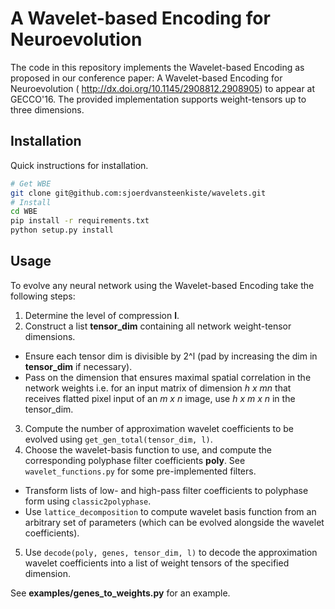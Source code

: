 # A Wavelet-based Encoding for Neuroevolution

The code in this repository implements the Wavelet-based Encoding as proposed in our conference paper: A Wavelet-based Encoding for Neuroevolution (
http://dx.doi.org/10.1145/2908812.2908905) to appear at GECCO'16. The provided implementation supports weight-tensors up to three dimensions. 


## Installation

Quick instructions for installation.

```bash
# Get WBE
git clone git@github.com:sjoerdvansteenkiste/wavelets.git
# Install
cd WBE
pip install -r requirements.txt
python setup.py install
``` 

## Usage 


To evolve any neural network using the Wavelet-based Encoding take the following steps:

1. Determine the level of compression **l**.
2. Construct a list **tensor_dim** containing all network weight-tensor dimensions.
  * Ensure each tensor dim is divisible by 2^l (pad by increasing the dim in **tensor_dim** if necessary).
  * Pass on the dimension that ensures maximal spatial correlation in the network weights i.e. for an input matrix of 
    dimension *h x mn* that receives flatted pixel input of an *m x n* image, use *h x m x n* in the tensor_dim.
3. Compute the number of approximation wavelet coefficients to be evolved using `get_gen_total(tensor_dim, l)`.
4. Choose the wavelet-basis function to use, and compute the corresponding polyphase filter coefficients **poly**. 
   See `wavelet_functions.py` for some pre-implemented filters.
  * Transform lists of low- and high-pass filter coefficients to polyphase form using `classic2polyphase`.
  * Use `lattice_decomposition` to compute wavelet basis function from an arbitrary set of parameters (which can be 
    evolved alongside the wavelet coefficients).
5. Use `decode(poly, genes, tensor_dim, l)` to decode the approximation wavelet coefficients into a list of weight 
tensors of the specified dimension.

See **examples/genes_to_weights.py** for an example. 